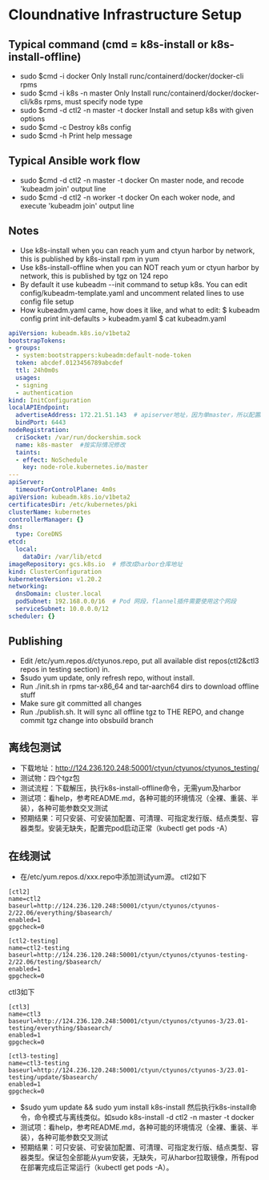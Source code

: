 # Cloundnative Infrastructure Setup

## Typical command (cmd = k8s-install or k8s-install-offline)
- sudo $cmd -i docker          Only Install runc/containerd/docker/docker-cli rpms
- sudo $cmd -i k8s -n master   Only Install runc/containerd/docker/docker-cli/k8s rpms, must specify node type
- sudo $cmd -d ctl2 -n master -t docker      Install and setup k8s with given options
- sudo $cmd -c                 Destroy k8s config
- sudo $cmd -h                 Print help message

## Typical Ansible work flow
* sudo $cmd -d ctl2 -n master -t docker   On master node, and recode 'kubeadm join' output line
* sudo $cmd -d ctl2 -n worker -t docker   On each woker node, and execute 'kubeadm join' output line

## Notes
- Use k8s-install when you can reach yum and ctyun harbor by network, this is published by k8s-install rpm in yum
- Use k8s-install-offline when you can NOT reach yum or ctyun harbor by network, this is published by tgz on 124 repo
- By default it use kubeadm --init command to setup k8s. You can edit config/kubeadm-template.yaml and uncomment related lines to use config file setup
- How kubeadm.yaml came, how does it like, and what to edit:
$ kubeadm config print init-defaults > kubeadm.yaml
$ cat kubeadm.yaml
``` yaml
apiVersion: kubeadm.k8s.io/v1beta2
bootstrapTokens:
- groups:
  - system:bootstrappers:kubeadm:default-node-token
  token: abcdef.0123456789abcdef
  ttl: 24h0m0s
  usages:
  - signing
  - authentication
kind: InitConfiguration
localAPIEndpoint:
  advertiseAddress: 172.21.51.143  # apiserver地址，因为单master，所以配置master的节点内网IP
  bindPort: 6443
nodeRegistration:
  criSocket: /var/run/dockershim.sock
  name: k8s-master  #按实际情况修改
  taints:
  - effect: NoSchedule
    key: node-role.kubernetes.io/master
---
apiServer:
  timeoutForControlPlane: 4m0s
apiVersion: kubeadm.k8s.io/v1beta2
certificatesDir: /etc/kubernetes/pki
clusterName: kubernetes
controllerManager: {}
dns:
  type: CoreDNS
etcd:
  local:
    dataDir: /var/lib/etcd
imageRepository: gcs.k8s.io  # 修改成harbor仓库地址
kind: ClusterConfiguration
kubernetesVersion: v1.20.2
networking:
  dnsDomain: cluster.local
  podSubnet: 192.168.0.0/16  # Pod 网段，flannel插件需要使用这个网段
  serviceSubnet: 10.0.0.0/12
scheduler: {}
```

## Publishing
- Edit /etc/yum.repos.d/ctyunos.repo, put all available dist repos(ctl2&ctl3 repos in testing section) in.
- $sudo yum update, only refresh repo, without install.
- Run ./init.sh in rpms tar-x86_64 and tar-aarch64 dirs to download offline stuff
- Make sure git committed all changes
- Run ./publish.sh. It will sync all offline tgz to THE REPO, and change commit tgz change into obsbuild branch

## 离线包测试
- 下载地址：http://124.236.120.248:50001/ctyun/ctyunos/ctyunos_testing/
- 测试物：四个tgz包
- 测试流程：下载解压，执行k8s-install-offline命令，无需yum及harbor
- 测试项：看help，参考README.md，各种可能的环境情况（全裸、重装、半装），各种可能参数交叉测试
- 预期结果：可只安装、可安装加配置、可清理、可指定发行版、结点类型、容器类型。安装无缺失，配置完pod启动正常（kubectl get pods -A）

## 在线测试
- 在/etc/yum.repos.d/xxx.repo中添加测试yum源。
ctl2如下
```
[ctl2]
name=ctl2
baseurl=http://124.236.120.248:50001/ctyun/ctyunos/ctyunos-2/22.06/everything/$basearch/
enabled=1
gpgcheck=0

[ctl2-testing]
name=ctl2-testing
baseurl=http://124.236.120.248:50001/ctyun/ctyunos/ctyunos-testing-2/22.06/testing/$basearch/
enabled=1
gpgcheck=0
```
ctl3如下
```
[ctl3]
name=ctl3
baseurl=http://124.236.120.248:50001/ctyun/ctyunos/ctyunos-3/23.01-testing/everything/$basearch/
enabled=1
gpgcheck=0

[ctl3-testing]
name=ctl3-testing
baseurl=http://124.236.120.248:50001/ctyun/ctyunos/ctyunos-3/23.01-testing/update/$basearch/
enabled=1
gpgcheck=0
```
- $sudo yum update && sudo yum install k8s-install  然后执行k8s-install命令，命令模式与离线类似。如sudo k8s-install -d ctl2 -n master -t docker
- 测试项：看help，参考README.md，各种可能的环境情况（全裸、重装、半装），各种可能参数交叉测试
- 预期结果：可只安装、可安装加配置、可清理、可指定发行版、结点类型、容器类型。保证包全部能从yum安装，无缺失，可从harbor拉取镜像，所有pod在部署完成后正常运行（kubectl get pods -A）。
